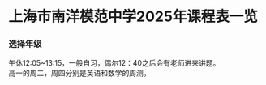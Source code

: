 # **上海市南洋模范中学2025年课程表一览**

### **选择年级**
<div id="gradeTimetablePanel"></div>
<link rel="stylesheet" href="/css/timetable.css">
<script src="/js/timetable.js"></script>
<script src="/js/timetable_button.js"></script>
<script>
  createGradeTimetablePanel('gradeTimetablePanel');
</script>

午休12:05~13:15，一般自习，偶尔12：40之后会有老师进来讲题。<br>
高一的周二，周四分别是英语和数学的周测。